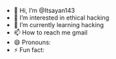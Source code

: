 - 👋 Hi, I’m @Itsayan143
- 👀 I’m interested in ethical hacking 
- 🌱 I’m currently learning hacking
- 📫 How to reach me gmail
- 😄 Pronouns:
- ⚡ Fun fact:

<!---
Itsayan143/Itsayan143 is a ✨ special ✨ repository because its `README.md` (this file) appears on your GitHub profile.
You can click the Preview link to take a look at your changes.
